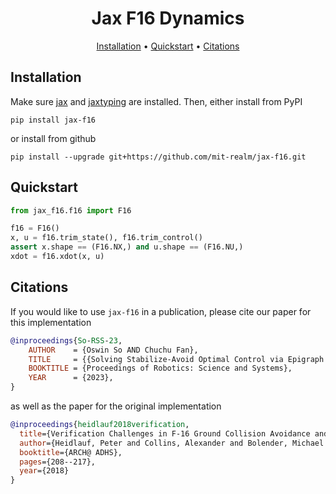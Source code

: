 <div align="center">

# Jax F16 Dynamics

[Installation](#installation) •
[Quickstart](#quickstart) •
[Citations](#citations)

</div>

## Installation
Make sure [jax](https://github.com/google/jax#installation) and [jaxtyping](https://github.com/google/jaxtyping) are installed.
Then, either install from PyPI
```shell
pip install jax-f16
```
or install from github 
```shell
pip install --upgrade git+https://github.com/mit-realm/jax-f16.git
```

## Quickstart
```python
from jax_f16.f16 import F16

f16 = F16()
x, u = f16.trim_state(), f16.trim_control()
assert x.shape == (F16.NX,) and u.shape == (F16.NU,)
xdot = f16.xdot(x, u)
```

## Citations
If you would like to use `jax-f16` in a publication, please cite our paper for this implementation
```bibtex
@inproceedings{So-RSS-23, 
    AUTHOR    = {Oswin So AND Chuchu Fan}, 
    TITLE     = {{Solving Stabilize-Avoid Optimal Control via Epigraph Form and Deep Reinforcement Learning}}, 
    BOOKTITLE = {Proceedings of Robotics: Science and Systems}, 
    YEAR      = {2023}, 
} 
```
as well as the paper for the original implementation
```bibtex
@inproceedings{heidlauf2018verification,
  title={Verification Challenges in F-16 Ground Collision Avoidance and Other Automated Maneuvers.},
  author={Heidlauf, Peter and Collins, Alexander and Bolender, Michael and Bak, Stanley},
  booktitle={ARCH@ ADHS},
  pages={208--217},
  year={2018}
}
```
